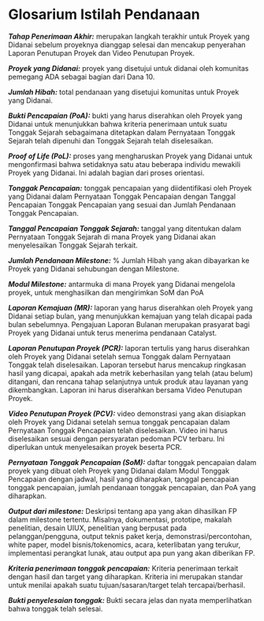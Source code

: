# **Glosarium Istilah Pendanaan**

***Tahap Penerimaan Akhir:*** merupakan langkah terakhir untuk Proyek yang Didanai sebelum proyeknya dianggap selesai dan mencakup penyerahan Laporan Penutupan Proyek dan Video Penutupan Proyek.

***Proyek yang Didanai:*** proyek yang disetujui untuk didanai oleh komunitas pemegang ADA sebagai bagian dari Dana 10.

***Jumlah Hibah:*** total pendanaan yang disetujui komunitas untuk Proyek yang Didanai.

***Bukti Pencapaian (PoA):*** bukti yang harus diserahkan oleh Proyek yang Didanai untuk menunjukkan bahwa kriteria penerimaan untuk suatu Tonggak Sejarah sebagaimana ditetapkan dalam Pernyataan Tonggak Sejarah telah dipenuhi dan Tonggak Sejarah telah diselesaikan.

***Proof of Life (PoL):*** proses yang mengharuskan Proyek yang Didanai untuk mengonfirmasi bahwa setidaknya satu atau beberapa individu mewakili Proyek yang Didanai. Ini adalah bagian dari proses orientasi.

***Tonggak Pencapaian:*** tonggak pencapaian yang diidentifikasi oleh Proyek yang Didanai dalam Pernyataan Tonggak Pencapaian dengan Tanggal Pencapaian Tonggak Pencapaian yang sesuai dan Jumlah Pendanaan Tonggak Pencapaian.

***Tanggal Pencapaian Tonggak Sejarah:*** tanggal yang ditentukan dalam Pernyataan Tonggak Sejarah di mana Proyek yang Didanai akan menyelesaikan Tonggak Sejarah terkait.

***Jumlah Pendanaan Milestone:*** % Jumlah Hibah yang akan dibayarkan ke Proyek yang Didanai sehubungan dengan Milestone.

***Modul Milestone:*** antarmuka di mana Proyek yang Didanai mengelola proyek, untuk menghasilkan dan mengirimkan SoM dan PoA

***Laporan Kemajuan (MR):*** laporan yang harus diserahkan oleh Proyek yang Didanai setiap bulan, yang menunjukkan kemajuan yang telah dicapai pada bulan sebelumnya. Pengajuan Laporan Bulanan merupakan prasyarat bagi Proyek yang Didanai untuk terus menerima pendanaan Catalyst.

***Laporan Penutupan Proyek (PCR):*** laporan tertulis yang harus diserahkan oleh Proyek yang Didanai setelah semua Tonggak dalam Pernyataan Tonggak telah diselesaikan. Laporan tersebut harus mencakup ringkasan hasil yang dicapai, apakah ada metrik keberhasilan yang telah (atau belum) ditangani, dan rencana tahap selanjutnya untuk produk atau layanan yang dikembangkan. Laporan ini harus diserahkan bersama Video Penutupan Proyek.

***Video Penutupan Proyek (PCV):*** video demonstrasi yang akan disiapkan oleh Proyek yang Didanai setelah semua tonggak pencapaian dalam Pernyataan Tonggak Pencapaian telah diselesaikan. Video ini harus diselesaikan sesuai dengan persyaratan pedoman PCV terbaru. Ini diperlukan untuk menyelesaikan proyek beserta PCR.

***Pernyataan Tonggak Pencapaian (SoM):*** daftar tonggak pencapaian dalam proyek yang dibuat oleh Proyek yang Didanai dalam Modul Tonggak Pencapaian dengan jadwal, hasil yang diharapkan, tanggal pencapaian tonggak pencapaian, jumlah pendanaan tonggak pencapaian, dan PoA yang diharapkan.

***Output dari milestone:*** Deskripsi tentang apa yang akan dihasilkan FP dalam milestone tertentu. Misalnya, dokumentasi, prototipe, makalah penelitian, desain UIUX, penelitian yang berpusat pada pelanggan/pengguna, output teknis paket kerja, demonstrasi/percontohan, white paper, model bisnis/tokenomics, acara, keterlibatan yang terukur, implementasi perangkat lunak, atau output apa pun yang akan diberikan FP.

***Kriteria penerimaan tonggak pencapaian:*** Kriteria penerimaan terkait dengan hasil dan target yang diharapkan. Kriteria ini merupakan standar untuk menilai apakah suatu tujuan/sasaran/target telah tercapai/berhasil.

***Bukti penyelesaian tonggak:*** Bukti secara jelas dan nyata memperlihatkan bahwa tonggak telah selesai.
